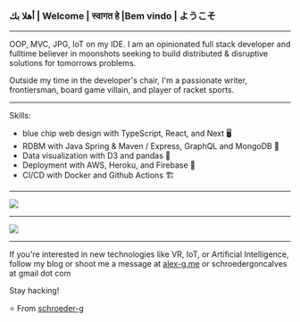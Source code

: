 
### أهلا بك | Welcome | स्वागत हे  |Bem vindo | ようこそ  


----

OOP, MVC, JPG, IoT on my IDE. I am an opinionated full stack developer and fulltime believer in moonshots seeking to build distributed & disruptive solutions for tomorrows problems.

Outside my time in the developer's chair, I'm a passionate writer, frontiersman, board game villain, and player of racket sports.

-----


Skills:

- blue chip web design with TypeScript, React, and Next 🖥️
- RDBM with Java Spring & Maven / Express, GraphQL and MongoDB 💾
- Data visualization with D3 and pandas 🧮
- Deployment with AWS, Heroku, and Firebase 🚀
- CI/CD with Docker and Github Actions 🏗️

-----


<a href="https://github.com/schroeder-g">
  <img src="https://github-readme-stats.vercel.app/api?username=schroeder-g&show_icons=true&hide_border=true" />
</a>

---

<a href="https://github.com/schroeder-g">
  <img src="https://github-readme-stats.vercel.app/api/top-langs/?username=schroeder-g&layout=compact" />
</a>



-----

If you're interested in new technologies like VR, IoT, or Artificial Intelligence, follow my blog or shoot me a message at <a href="https://alex-g.me">alex-g.me</a> or schroedergoncalves at gmail dot com


Stay hacking!

⭐️ From [schroeder-g](https://github.com/schroeder-g)
